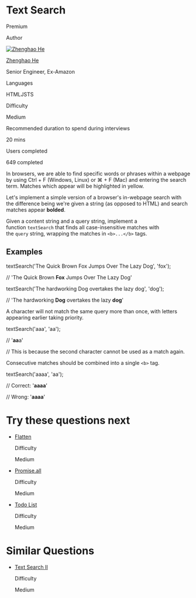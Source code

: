 # Text Search

Premium

Author

[![Zhenghao He](https://www.greatfrontend.com/img/team/zhenghao.jpg)](https://www.linkedin.com/in/zhenghao-he/)

[Zhenghao He](https://www.linkedin.com/in/zhenghao-he/)[](https://www.linkedin.com/in/zhenghao-he/)

Senior Engineer, Ex-Amazon

Languages

HTMLJSTS

Difficulty

Medium

Recommended duration to spend during interviews

20 mins

Users completed

649 completed

In browsers, we are able to find specific words or phrases within a webpage by using Ctrl + F (Windows, Linux) or ⌘ + F (Mac) and entering the search term. Matches which appear will be highlighted in yellow.

Let's implement a simple version of a browser's in-webpage search with the difference being we're given a string (as opposed to HTML) and search matches appear **bolded**.

Given a content string and a query string, implement a function `textSearch` that finds all case-insensitive matches with the `query` string, wrapping the matches in `<b>...</b>` tags.

## Examples

textSearch('The Quick Brown Fox Jumps Over The Lazy Dog', 'fox');

// 'The Quick Brown <b>Fox</b> Jumps Over The Lazy Dog'

textSearch('The hardworking Dog overtakes the lazy dog', 'dog');

// 'The hardworking <b>Dog</b> overtakes the lazy <b>dog</b>'

A character will not match the same query more than once, with letters appearing earlier taking priority.

textSearch('aaa', 'aa');

// '<b>aa</b>a'

// This is because the second character cannot be used as a match again.

Consecutive matches should be combined into a single `<b>` tag.

textSearch('aaaa', 'aa');

// Correct: '<b>aaaa</b>'

// Wrong: '<b>aa</b><b>aa</b>'

# Try these questions next

- [Flatten](https://www.greatfrontend.com/questions/javascript/flatten)
    
    Difficulty
    
    Medium
    
- [Promise.all](https://www.greatfrontend.com/questions/javascript/promise-all)
    
    Difficulty
    
    Medium
    
- [Todo List](https://www.greatfrontend.com/questions/user-interface/todo-list)
    
    Difficulty
    
    Medium
    

# Similar Questions

- [Text Search II](https://www.greatfrontend.com/questions/javascript/text-search-ii)
    
    Difficulty
    
    Medium